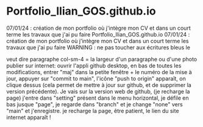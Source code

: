 # Portfolio_Ilian_GOS.github.io
07/01/24 : création de mon portfolio où j'intègre mon CV et dans un court terme les travaux que j'ai pu faire
 Portfolio_Ilian_GOS.github.io
07/01/24 : création de mon portfolio où j'intègre mon CV et dans un court terme les travaux que j'ai pu faire
WARNING : ne pas toucher aux écritures bleus
le <p> veut dire paragraphe
col-sm-4 = la largeur d'un paragraphe ou d'une photo
publier sur internet: ouvrir l'appli github desktop, en bas de toutes les modifications, entrer "maj" dans la petite fenêtre + le numéro de la mise à jour, appuyer sur "commit to main", l'icône "push to origin" apparaît, on clique dessus (cela permet de mettre à jour sur github, et de supprimer la version précédente). Je vais sur la version web de github, (je recharge la page) j'entre dans "setting" présent dans le menu horizontal, je défile en bas jusque "page", je regarde dans "branch" et je change "none" vers "main" et j'enregistre. je recharge la page, être patient, le lien du site internet apparaît !
